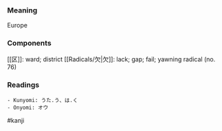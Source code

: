 ### Meaning

Europe

### Components

[[区]]: ward; district [[Radicals/欠|欠]]: lack; gap; fail; yawning radical (no. 76)

### Readings

```
- Kunyomi: うた.う、は.く
- Onyomi: オウ
```

#kanji